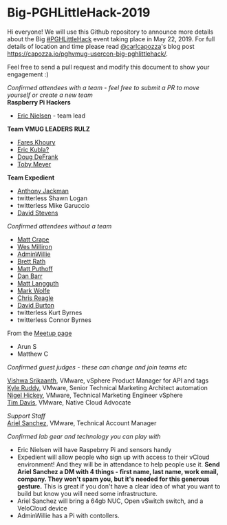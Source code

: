# Big-PGHLittleHack-2019

Hi everyone! We will use this Github repository to announce more details about the Big [#PGHLittleHack](https://twitter.com/search?f=tweets&vertical=default&q=%23pghlittlehack) event taking place in May 22, 2019. For full details of location and time please read [@carlcapozza](https://twitter.com/Carlcapozza)'s blog post https://capozza.io/pghvmug-usercon-big-pghlittlehack/.  

Feel free to send a pull request and modify this document to show your engagement :)  

*Confirmed attendees with a team - feel free to submit a PR to move yourself or create a new team*  
**Raspberry Pi Hackers**
- [Eric Nielsen](https://twitter.com/ericnipro) - team lead

**Team VMUG LEADERS RULZ**
- [Fares Khoury](https://twitter.com/khoury1701)
- [Eric Kubla?](https://twitter.com/erickubla)
- [Doug DeFrank](https://twitter.com/dougdefrank)
- [Toby Meyer](https://twitter.com/tbrewmeister)

**Team Expedient**
- [Anthony Jackman](https://twitter.com/anthonydjackman)
- twitterless Shawn Logan
- twitterless Mike Garuccio
- [David Stevens](https://twitter.com/PSUStevens)

*Confirmed attendees without a team*  


- [Matt Crape](https://twitter.com/MattThatITGuy)
- [Wes Milliron](https://twitter.com/WesMilliron)
- [AdminWillie](https://twitter.com/adminwillie)  
- [Brett Rath](https://twitter.com/pa_sre)  
- [Matt Puthoff](https://twitter.com/puthoffmatt)
- [Dan Barr](https://twitter.com/vDanBarr)
- [Matt Langguth](https://twitter.com/gsxesx)
- [Mark Wolfe](https://twitter.com/markwolfe412)
- [Chris Reagle](https://twitter.com/ChrisReagle)
- [David Burton](https://twitter.com/heyvburt)
- twitterless Kurt Byrnes  
- twitterless Connor Byrnes  

From the [Meetup page](https://www.meetup.com/PGHVMUG-Pittsburgh-VMware-User-Group/events/261486371/attendees/)
- Arun S
- Matthew C



*Confirmed guest judges - these can change and join teams etc*  

[Vishwa Srikaanth](https://twitter.com/wishhva), VMware, vSphere Product Manager for API and tags  
[Kyle Ruddy](https://twitter.com/kmruddy), VMware, Senior Technical Marketing Architect automation  
[Nigel Hickey](https://twitter.com/vCenterNerd), VMware, Technical Marketing Engineer vSphere  
[Tim Davis](https://twitter.com/vtimd), VMware, Native Cloud Advocate  

*Support Staff*  
[Ariel Sanchez](https://twitter.com/arielsanchezmor), VMware, Technical Account Manager

*Confirmed lab gear and technology you can play with*

- Eric Nielsen will have Raspebrry Pi and sensors handy  
- Expedient will allow people who sign up with access to their vCloud environment! And they will be in attendance to help people use it. **Send Ariel Sanchez a DM with 4 things - first name, last name, work email, company. They won't spam you, but it's needed for this generous gesture.**  This is great if you don't have a clear idea of what you want to build but know you will need some infrastructure.
- Ariel Sanchez will bring a 64gb NUC, Open vSwitch switch, and a VeloCloud device
- AdminWillie has a Pi with contollers.
